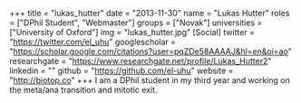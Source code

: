 +++
title = "lukas_hutter"
date = "2013-11-30"
name = "Lukas Hutter"
roles = ["DPhil Student", "Webmaster"]
groups = ["Novak"]
universities = ["University of Oxford"]
img = "lukas_hutter.jpg"
[Social]
  twitter = "https://twitter.com/el_uhu"
  googlescholar = "https://scholar.google.com/citations?user=pqZDe58AAAAJ&hl=en&oi=ao"
  researchgate = "https://www.researchgate.net/profile/Lukas_Hutter2"
  linkedin = ""
  github = "https://github.com/el-uhu"
  website = "http://biotop.co"
+++
I am a DPhil student in my third year and working on the meta/ana transition and mitotic exit.
